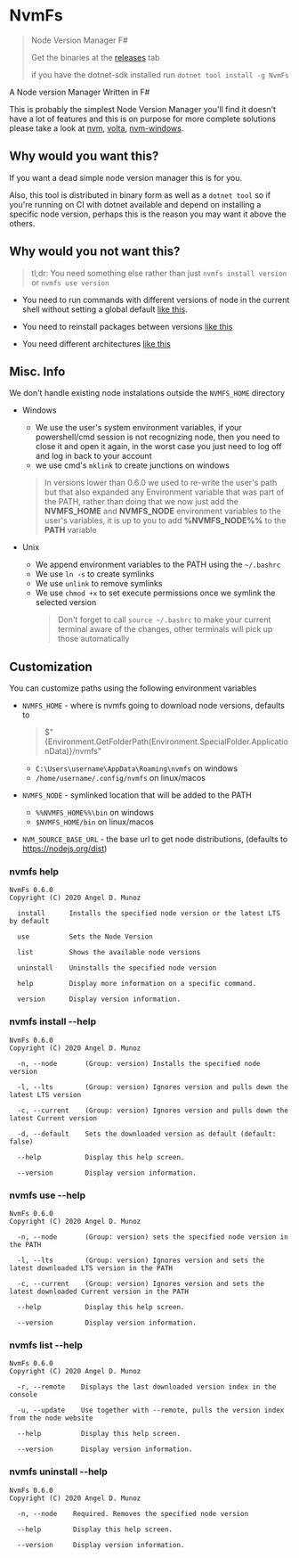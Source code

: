[nvm]: https://github.com/nvm-sh/nvm
[volta]: https://volta.sh/
[nvm-windows]: https://github.com/coreybutler/nvm-windows

# NvmFs

> Node Version Manager F#
>
> Get the binaries at the [releases](https://github.com/AngelMunoz/NvmFs/releases) tab
>
> if you have the dotnet-sdk installed run `dotnet tool install -g NvmFs`

A Node version Manager Written in F#

This is probably the simplest Node Version Manager you'll find it doesn't have a lot of features and this is on purpose for more complete solutions please take a look at [nvm], [volta], [nvm-windows].

## Why would you want this?

If you want a dead simple node version manager this is for you.

Also, this tool is distributed in binary form as well as a `dotnet tool` so if you're running on CI with dotnet available and depend on installing a specific node version, perhaps this is the reason you may want it above the others.

## Why would you not want this?

> tl;dr: You need something else rather than just `nvmfs install version` or `nvmfs use version`

- You need to run commands with different versions of node in the current shell without setting a global default [like this](https://docs.volta.sh/reference/run).

- You need to reinstall packages between versions [like this](https://github.com/nvm-sh/nvm#migrating-global-packages-while-installing)

- You need different architectures [like this](https://github.com/coreybutler/nvm-windows#usage)

## Misc. Info

We don't handle existing node instalations outside the `NVMFS_HOME` directory

- Windows

  - We use the user's system environment variables, if your powershell/cmd session is not recognizing node, then you need to close it and open it again, in the worst case you just need to log off and log in back to your account
  - we use cmd's `mklink` to create junctions on windows

  > In versions lower than 0.6.0 we used to re-write the user's path but that also expanded any Environment variable that was part of the PATH, rather than doing that we now just add the **NVMFS_HOME** and **NVMFS_NODE** environment variables to the user's variables, it is up to you to add **%NVMFS_NODE%%** to the **PATH** variable

- Unix
  - We append environment variables to the PATH using the `~/.bashrc`
  - We use `ln -s` to create symlinks
  - We use `unlink` to remove symlinks
  - We use `chmod +x` to set execute permissions once we symlink the selected version
    > Don't forget to call `source ~/.bashrc` to make your current terminal aware of the changes, other terminals will pick up those automatically

## Customization

You can customize paths using the following environment variables

- `NVMFS_HOME` - where is nvmfs going to download node versions, defaults to

  > $"{Environment.GetFolderPath(Environment.SpecialFolder.ApplicationData)}/nvmfs"

  - `C:\Users\username\AppData\Roaming\nvmfs` on windows
  - `/home/username/.config/nvmfs` on linux/macos

- `NVMFS_NODE` - symlinked location that will be added to the PATH
  - `%%NVMFS_HOME%%\bin` on windows
  - `$NVMFS_HOME/bin` on linux/macos
- `NVM_SOURCE_BASE_URL` - the base url to get node distributions, (defaults to https://nodejs.org/dist)

### nvmfs help

```
NvmFs 0.6.0
Copyright (C) 2020 Angel D. Munoz

  install      Installs the specified node version or the latest LTS by default

  use          Sets the Node Version

  list         Shows the available node versions

  uninstall    Uninstalls the specified node version

  help         Display more information on a specific command.

  version      Display version information.
```

### nvmfs install --help

```
NvmFs 0.6.0
Copyright (C) 2020 Angel D. Munoz

  -n, --node       (Group: version) Installs the specified node version

  -l, --lts        (Group: version) Ignores version and pulls down the latest LTS version

  -c, --current    (Group: version) Ignores version and pulls down the latest Current version

  -d, --default    Sets the downloaded version as default (default: false)

  --help           Display this help screen.

  --version        Display version information.
```

### nvmfs use --help

```
NvmFs 0.6.0
Copyright (C) 2020 Angel D. Munoz

  -n, --node       (Group: version) sets the specified node version in the PATH

  -l, --lts        (Group: version) Ignores version and sets the latest downloaded LTS version in the PATH

  -c, --current    (Group: version) Ignores version and sets the latest downloaded Current version in the PATH

  --help           Display this help screen.

  --version        Display version information.
```

### nvmfs list --help

```
NvmFs 0.6.0
Copyright (C) 2020 Angel D. Munoz

  -r, --remote    Displays the last downloaded version index in the console

  -u, --update    Use together with --remote, pulls the version index from the node website

  --help          Display this help screen.

  --version       Display version information.
```

### nvmfs uninstall --help

```
NvmFs 0.6.0
Copyright (C) 2020 Angel D. Munoz

  -n, --node    Required. Removes the specified node version

  --help        Display this help screen.

  --version     Display version information.
```
